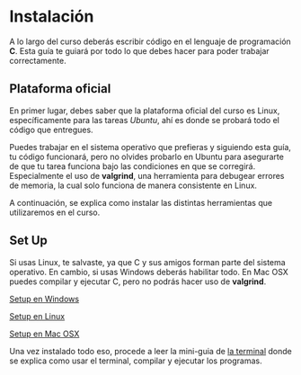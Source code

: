 # Instalación

A lo largo del curso deberás escribir código en el lenguaje de programación **C**. Esta guía te guiará por todo lo que debes hacer para poder trabajar correctamente.

## Plataforma oficial

En primer lugar, debes saber que la plataforma oficial del curso es Linux, específicamente para las tareas _Ubuntu_, ahí es donde se probará todo el código que entregues.

Puedes trabajar en el sistema operativo que prefieras y siguiendo esta guía, tu código funcionará, pero no olvides probarlo en Ubuntu para asegurarte de que tu tarea funciona bajo las condiciones en que se corregirá. Especialmente el uso de **valgrind**, una herramienta para debugear errores de memoria, la cual solo funciona de manera consistente en Linux.

A continuación, se explica como instalar las distintas herramientas que utilizaremos en el curso.

## Set Up

Si usas Linux, te salvaste, ya que C y sus amigos forman parte del sistema operativo. En cambio, si usas Windows deberás habilitar todo. En Mac OSX puedes compilar y ejecutar C, pero no podrás hacer uso de **valgrind**.

[Setup en Windows](1.1%20Setup%20en%20Windows.md)

[Setup en Linux](1.2%20Setup%20en%20Linux.md)

[Setup en Mac OSX](1.3%20Setup%20en%20Mac%20OS.md)

Una vez instalado todo eso, procede a leer la mini-guia de [la terminal](2.0%20La%20terminal%20y%20C.md) donde se explica como usar el terminal, compilar y ejecutar los programas.
